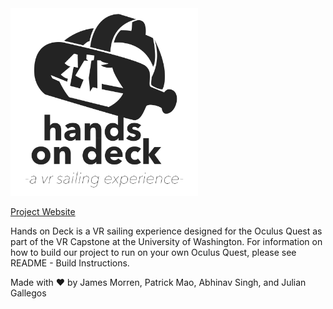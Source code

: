 <img src="docs/icons/largeicondark.png" alt="Hands on Deck: a virtual reality sailing experience" width="300" height="300">

<a href="https://uwrealitylab.github.io/vrcapstone20sp-team6/">Project Website</a>

Hands on Deck is a VR sailing experience designed for the Oculus Quest as part of the VR Capstone at the University of Washington.
For information on how to build our project to run on your own Oculus Quest, please see README - Build Instructions.

Made with :heart: by James Morren, Patrick Mao, Abhinav Singh, and Julian Gallegos

